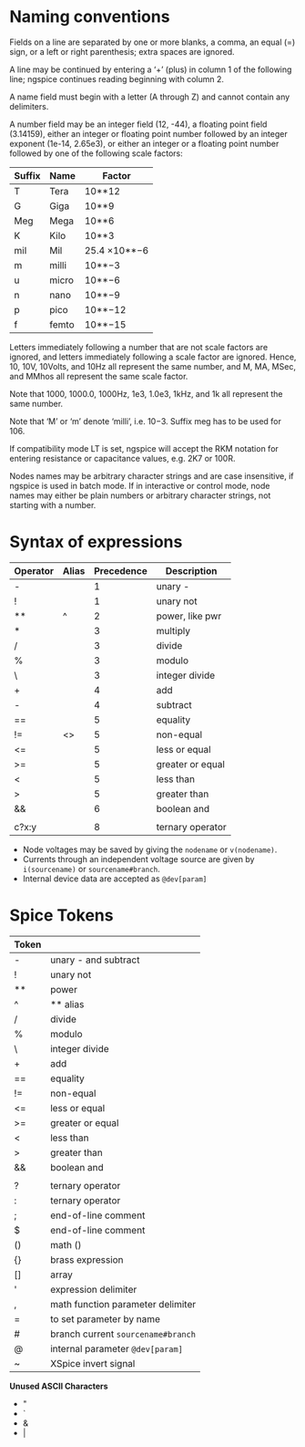 # Naming conventions

Fields on a line are separated by one or more blanks, a comma, an equal (=) sign, or a left
or right parenthesis; extra spaces are ignored.

A line may be continued by entering a ‘+’ (plus) in column 1 of the following line; ngspice
continues reading beginning with column 2.

A name field must begin with a letter (A through Z) and cannot contain any delimiters.

A number field may be an integer field (12, -44), a floating point field (3.14159), either
an integer or floating point number followed by an integer exponent (1e-14, 2.65e3), or
either an integer or a floating point number followed by one of the following scale factors:

| Suffix | Name  | Factor       |
|--------|-------|--------------|
|  T     | Tera  | 10**12       |
|  G     | Giga  | 10**9        |
|  Meg   | Mega  | 10**6        |
|  K     | Kilo  | 10**3        |
|  mil   | Mil   | 25.4 ×10**−6 |
|  m     | milli | 10**−3       |
|  u     | micro | 10**−6       |
|  n     | nano  | 10**−9       |
|  p     | pico  | 10**−12      |
|  f     | femto | 10**−15      |

Letters immediately following a number that are not scale factors are ignored, and letters
immediately following a scale factor are ignored. Hence, 10, 10V, 10Volts, and 10Hz all represent
the same number, and M, MA, MSec, and MMhos all represent the same scale factor.

Note that 1000, 1000.0, 1000Hz, 1e3, 1.0e3, 1kHz, and 1k all represent the same number.

Note that ‘M’ or ‘m’ denote ‘milli’, i.e. 10−3. Suffix meg has to be used for 106.

If compatibility mode LT is set, ngspice will accept the RKM notation for entering
resistance or capacitance values, e.g. 2K7 or 100R.

Nodes names may be arbitrary character strings and are case insensitive, if ngspice is used in
batch mode. If in interactive or control mode, node names may either be plain numbers or arbitrary
character strings, not starting with a number.

# Syntax of expressions

| Operator | Alias | Precedence | Description      |
|----------|-------|------------|------------------|
|   -      |       |   1        | unary -          |
|   !      |       |   1        | unary not        |
|   **     |   ^   |   2        | power, like pwr  |
|   *      |       |   3        | multiply         |
|   /      |       |   3        | divide           |
|   %      |       |   3        | modulo           |
|   \      |       |   3        | integer divide   |
|   +      |       |   4        | add              |
|   -      |       |   4        | subtract         |
|   ==     |       |   5        | equality         |
|   !=     |   <>  |   5        | non-equal        |
|   <=     |       |   5        | less or equal    |
|   >=     |       |   5        | greater or equal |
|   <      |       |   5        | less than        |
|   >      |       |   5        | greater than     |
|   &&     |       |   6        | boolean and      |
|   ||     |       |   7        | boolean or       |
|   c?x:y  |       |   8        | ternary operator |

* Node voltages may be saved by giving the `nodename` or `v(nodename)`.
* Currents through an independent voltage source are given by `i(sourcename)` or `sourcename#branch`.
* Internal device data are accepted as `@dev[param]`

# Spice Tokens

| Token |                                                   |
|-------|---------------------------------------------------|
| -     | unary - and subtract                              |
| !     | unary not                                         |
| **    | power                                             |
| ^     | ** alias                                          |
| /     | divide                                            |
| %     | modulo                                            |
| \     | integer divide                                    |
| +     | add                                               |
| ==    | equality                                          |
| !=    | non-equal                                         |
| <=    | less or equal                                     |
| >=    | greater or equal                                  |
| <     | less than                                         |
| >     | greater than                                      |
| &&    | boolean and                                       |
| ||    | boolean or                                        |
| ?     | ternary operator                                  |
| :     | ternary operator                                  |
| ;     | end-of-line comment                               |
| $     | end-of-line comment                               |
| ()    | math ()                                           |
| {}    | brass expression                                  |
| []    | array                                             |
| '     | expression delimiter                              |
| ,     | math function parameter delimiter                 |
| =     | to set parameter by name                          |
| #     | branch current `sourcename#branch`                |
| @     | internal parameter `@dev[param]`                  |
| ~     | XSpice invert signal                              |

**Unused ASCII Characters**
* "
* `
* &
* |
